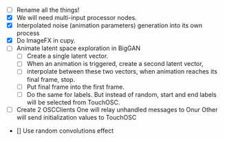 - [ ] Rename all the things!
- [x] We will need multi-input processor nodes.
- [x] Interpolated noise (animation parameters) generation into its own process
- [x] Do ImageFX in cupy.
- [ ] Animate latent space exploration in BigGAN
  - [ ] Create a single latent vector.
  - [ ] When an animation is triggered, create a second latent vector,
  - [ ] interpolate between these two vectors, when animation reaches its final frame, stop.
  - [ ] Put final frame into the first frame.
  - [ ] Do the same for labels. But instead of random, start and end labels will be selected from TouchOSC.
- [ ] Create 2 OSCClients
      One will relay unhandled messages to Onur
      Other will send initialization values to TouchOSC
- [] Use random convolutions effect
